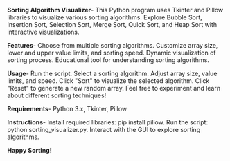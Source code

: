 **Sorting Algorithm Visualizer**-
This Python program uses Tkinter and Pillow libraries to visualize various sorting algorithms. Explore Bubble Sort, Insertion Sort, Selection Sort, Merge Sort, Quick Sort, and Heap Sort with interactive visualizations.

**Features**-
Choose from multiple sorting algorithms.
Customize array size, lower and upper value limits, and sorting speed.
Dynamic visualization of sorting process.
Educational tool for understanding sorting algorithms.

**Usage**-
Run the script.
Select a sorting algorithm.
Adjust array size, value limits, and speed.
Click "Sort" to visualize the selected algorithm.
Click "Reset" to generate a new random array.
Feel free to experiment and learn about different sorting techniques!

**Requirements**-
Python 3.x,
Tkinter,
Pillow

**Instructions**-
Install required libraries: pip install pillow.
Run the script: python sorting_visualizer.py.
Interact with the GUI to explore sorting algorithms.

**Happy Sorting!**

